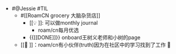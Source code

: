 - #@Jessie #TIL 
    - #[[RoamCN grocery 大脑杂货店]] 
        - [[💡 ]]: 可以做monthly journal
            - roam/cn每月优选
        - {{[[DONE]]}} onboard王树义老师和小树的page
    - [[🌟 ]]：roam/cn有小伙伴(truth)因为在社区中的学习找到了工作 🤩

